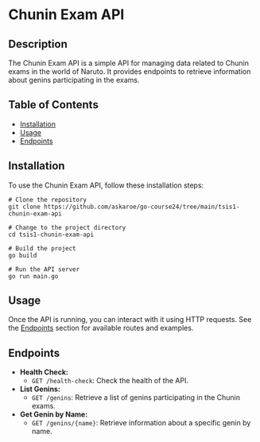 <!DOCTYPE html>
<html lang="en">

<head>
  <meta charset="UTF-8">
  <meta name="viewport" content="width=device-width, initial-scale=1.0">
</head>

<body>

  <h1>Chunin Exam API</h1>


  <h2>Description</h2>

  <p>The Chunin Exam API is a simple API for managing data related to Chunin exams in the world of Naruto. It provides endpoints to retrieve information about genins participating in the exams.</p>

  <h2>Table of Contents</h2>

  <ul>
    <li><a href="#installation">Installation</a></li>
    <li><a href="#usage">Usage</a></li>
    <li><a href="#endpoints">Endpoints</a></li>
  </ul>

  <h2>Installation</h2>

  <p>To use the Chunin Exam API, follow these installation steps:</p>

  <pre><code># Clone the repository
git clone https://github.com/askaroe/go-course24/tree/main/tsis1-chunin-exam-api

# Change to the project directory
cd tsis1-chunin-exam-api

# Build the project
go build

# Run the API server
go run main.go
</code></pre>

  <h2>Usage</h2>

  <p>Once the API is running, you can interact with it using HTTP requests. See the <a href="#endpoints">Endpoints</a> section for available routes and examples.</p>

  <h2>Endpoints</h2>

  <ul>
    <li><strong>Health Check:</strong>
      <ul>
        <li><code>GET /health-check</code>: Check the health of the API.</li>
      </ul>
    </li>
    <li><strong>List Genins:</strong>
      <ul>
        <li><code>GET /genins</code>: Retrieve a list of genins participating in the Chunin exams.</li>
      </ul>
    </li>
    <li><strong>Get Genin by Name:</strong>
      <ul>
        <li><code>GET /genins/{name}</code>: Retrieve information about a specific genin by name.</li>
      </ul>
    </li>
  </ul>

</body>

</html>
